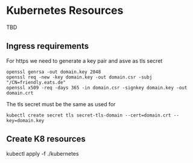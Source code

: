 # Kubernetes Resources

TBD

## Ingress requirements

For https we need to generate a key pair and asve as tls secret

`openssl genrsa -out domain.key 2048`  
`openssl req -new -key domain.key -out domain.csr -subj "/CN=friendly.eats.de"`  
`openssl x509 -req -days 365 -in domain.csr -signkey domain.key -out domain.crt`  

The tls secret must be the same as used for 

`kubectl create secret tls secret-tls-domain --cert=domain.crt --key=domain.key`


## Create K8 resources

kubectl apply -f ./kubernetes 